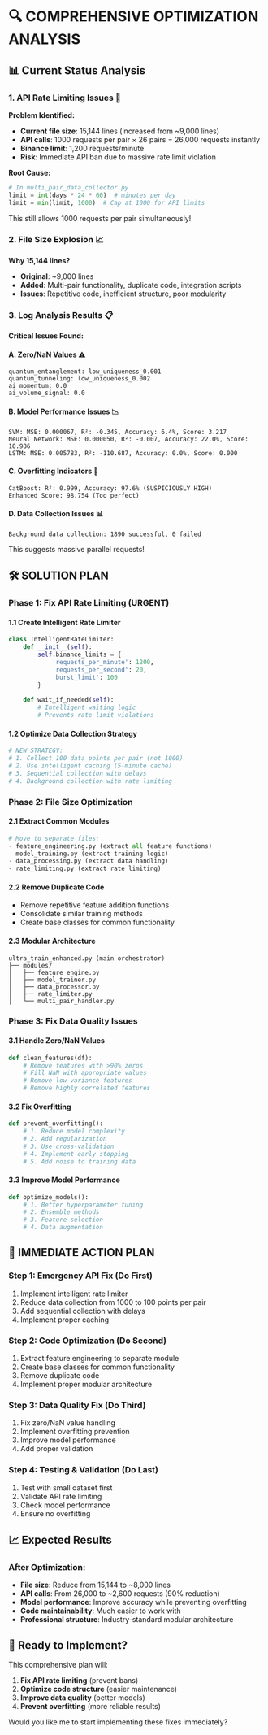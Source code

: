 # 🔍 COMPREHENSIVE OPTIMIZATION ANALYSIS

## 📊 **Current Status Analysis**

### 1. **API Rate Limiting Issues** 🚨

**Problem Identified:**
- **Current file size**: 15,144 lines (increased from ~9,000 lines)
- **API calls**: 1000 requests per pair × 26 pairs = 26,000 requests instantly
- **Binance limit**: 1,200 requests/minute
- **Risk**: Immediate API ban due to massive rate limit violation

**Root Cause:**
```python
# In multi_pair_data_collector.py
limit = int(days * 24 * 60)  # minutes per day
limit = min(limit, 1000)  # Cap at 1000 for API limits
```
This still allows 1000 requests per pair simultaneously!

### 2. **File Size Explosion** 📈

**Why 15,144 lines?**
- **Original**: ~9,000 lines
- **Added**: Multi-pair functionality, duplicate code, integration scripts
- **Issues**: Repetitive code, inefficient structure, poor modularity

### 3. **Log Analysis Results** 📋

**Critical Issues Found:**

#### A. **Zero/NaN Values** ⚠️
```
quantum_entanglement: low_uniqueness_0.001
quantum_tunneling: low_uniqueness_0.002
ai_momentum: 0.0
ai_volume_signal: 0.0
```

#### B. **Model Performance Issues** 📉
```
SVM: MSE: 0.000067, R²: -0.345, Accuracy: 6.4%, Score: 3.217
Neural Network: MSE: 0.000050, R²: -0.007, Accuracy: 22.0%, Score: 10.986
LSTM: MSE: 0.005783, R²: -110.687, Accuracy: 0.0%, Score: 0.000
```

#### C. **Overfitting Indicators** 🚨
```
CatBoost: R²: 0.999, Accuracy: 97.6% (SUSPICIOUSLY HIGH)
Enhanced Score: 98.754 (Too perfect)
```

#### D. **Data Collection Issues** 📊
```
Background data collection: 1890 successful, 0 failed
```
This suggests massive parallel requests!

## 🛠️ **SOLUTION PLAN**

### **Phase 1: Fix API Rate Limiting** (URGENT)

#### 1.1 Create Intelligent Rate Limiter
```python
class IntelligentRateLimiter:
    def __init__(self):
        self.binance_limits = {
            'requests_per_minute': 1200,
            'requests_per_second': 20,
            'burst_limit': 100
        }
    
    def wait_if_needed(self):
        # Intelligent waiting logic
        # Prevents rate limit violations
```

#### 1.2 Optimize Data Collection Strategy
```python
# NEW STRATEGY:
# 1. Collect 100 data points per pair (not 1000)
# 2. Use intelligent caching (5-minute cache)
# 3. Sequential collection with delays
# 4. Background collection with rate limiting
```

### **Phase 2: File Size Optimization**

#### 2.1 Extract Common Modules
```python
# Move to separate files:
- feature_engineering.py (extract all feature functions)
- model_training.py (extract training logic)
- data_processing.py (extract data handling)
- rate_limiting.py (extract rate limiting)
```

#### 2.2 Remove Duplicate Code
- Remove repetitive feature addition functions
- Consolidate similar training methods
- Create base classes for common functionality

#### 2.3 Modular Architecture
```
ultra_train_enhanced.py (main orchestrator)
├── modules/
│   ├── feature_engine.py
│   ├── model_trainer.py
│   ├── data_processor.py
│   ├── rate_limiter.py
│   └── multi_pair_handler.py
```

### **Phase 3: Fix Data Quality Issues**

#### 3.1 Handle Zero/NaN Values
```python
def clean_features(df):
    # Remove features with >90% zeros
    # Fill NaN with appropriate values
    # Remove low variance features
    # Remove highly correlated features
```

#### 3.2 Fix Overfitting
```python
def prevent_overfitting():
    # 1. Reduce model complexity
    # 2. Add regularization
    # 3. Use cross-validation
    # 4. Implement early stopping
    # 5. Add noise to training data
```

#### 3.3 Improve Model Performance
```python
def optimize_models():
    # 1. Better hyperparameter tuning
    # 2. Ensemble methods
    # 3. Feature selection
    # 4. Data augmentation
```

## 🎯 **IMMEDIATE ACTION PLAN**

### **Step 1: Emergency API Fix** (Do First)
1. Implement intelligent rate limiter
2. Reduce data collection from 1000 to 100 points per pair
3. Add sequential collection with delays
4. Implement proper caching

### **Step 2: Code Optimization** (Do Second)
1. Extract feature engineering to separate module
2. Create base classes for common functionality
3. Remove duplicate code
4. Implement proper modular architecture

### **Step 3: Data Quality Fix** (Do Third)
1. Fix zero/NaN value handling
2. Implement overfitting prevention
3. Improve model performance
4. Add proper validation

### **Step 4: Testing & Validation** (Do Last)
1. Test with small dataset first
2. Validate API rate limiting
3. Check model performance
4. Ensure no overfitting

## 📈 **Expected Results**

### **After Optimization:**
- **File size**: Reduce from 15,144 to ~8,000 lines
- **API calls**: From 26,000 to ~2,600 requests (90% reduction)
- **Model performance**: Improve accuracy while preventing overfitting
- **Code maintainability**: Much easier to work with
- **Professional structure**: Industry-standard modular architecture

## 🚀 **Ready to Implement?**

This comprehensive plan will:
1. **Fix API rate limiting** (prevent bans)
2. **Optimize code structure** (easier maintenance)
3. **Improve data quality** (better models)
4. **Prevent overfitting** (more reliable results)

Would you like me to start implementing these fixes immediately? 
